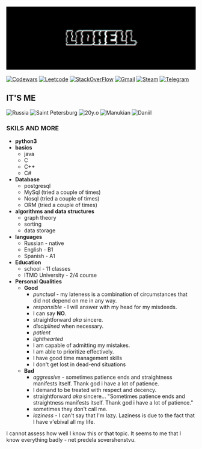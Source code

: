 ![Header](https://github.com/l1dhell/l1dhell/blob/main/glitch_2023-2-20_1-48-41.gif)

[![Codewars](https://img.shields.io/badge/-l1dhell-black?style=for-the-badge&logo=Codewars)](https://www.codewars.com/users/l1dhell)
[![Leetcode](https://img.shields.io/badge/-l1dhell-black?style=for-the-badge&logo=Leetcode)](https://leetcode.com/l1dhell/)
[![StackOverFlow](https://img.shields.io/badge/-l1dhell-black?style=for-the-badge&logo=StackOverFlow)](https://stackoverflow.com/users/21268642/l1dhell)
[![Gmail](https://img.shields.io/badge/-alexmanukian@gmail.com-black?style=for-the-badge&logo=Gmail)](alexmanukian@gmail.com)
[![Steam](https://img.shields.io/badge/-kuc9uwu-black?style=for-the-badge&logo=Steam)](https://steamcommunity.com/id/kuc9uwu/)
[![Telegram](https://img.shields.io/badge/-me_personal-black?style=for-the-badge&logo=Telegram)](https://t.me/https://t.me/Ai_digi_digi_dai)


## **IT'S ME**
![Russia](https://img.shields.io/badge/-Russia-black?style=for-the-badge&logo=Russia)
![Saint Petersburg](https://img.shields.io/badge/-Saint_Petersburg-black?style=for-the-badge&logo=Saint_Petersburg) 
![20y.o](https://img.shields.io/badge/-20y.o.-black?style=for-the-badge&logo=20)
![Manukian](https://img.shields.io/badge/-Manukian-black?style=for-the-badge&logo=Manukian)
![Daniil](https://img.shields.io/badge/-Daniil-black?style=for-the-badge&logo=Daniil)


### **SKILS AND MORE**
- **python3**
- **basics**
    - java 
    - C
    - C++ 
    - C#
- **Database**
    - postgresql
    - MySql (tried a couple of times)
    - Nosql (tried a couple of times)
    - ORM (tried a couple of times)
- **algorithms and data structures**
    - graph theory
    - sorting
    - data storage
- **languages**
    - Russian - native
    - English - B1
    - Spanish - A1
- **Education**
    - school - 11 classes
    - ITMO University - 2/4 course 
- **Personal Qualities**
    - **Good**
        - *punctual* - my lateness is a combination of circumstances that did not depend on me in any way.
        - *responsible* - I will answer with my head for my misdeeds.
        - I can say **NO**.
        - straightforward *aka* sincere.
        - *disciplined* when necessary.
        - *patient*
        - *lighthearted*
        - I am capable of admitting my mistakes.
        - I am able to prioritize effectively.
        - I have good time management skills
        - I don't get lost in dead-end situations
    - **Bad**
        - *aggressive* - sometimes patience ends and straightness manifests itself. Thank god i have a lot of patience.
        - I demand to be treated with respect and decency.
        - straightforward *aka* sincere... "Sometimes patience ends and straightness manifests itself. Thank god i have a lot of patience."
        - sometimes they don't call me.
        - *laziness* - I can't say that I'm lazy. Laziness is due to the fact that I have v'ebival all my life.



I cannot assess how well I know this or that topic. It seems to me that I know everything badly -  net predela sovershenstvu.






